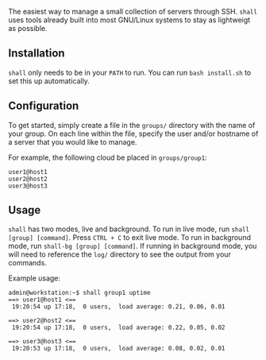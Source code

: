 The easiest way to manage a small collection of servers through SSH. `shall` uses tools already built into most GNU/Linux systems to stay as lightweigt as possible.

## Installation

`shall` only needs to be in your `PATH` to run. You can run `bash install.sh` to set this up automatically.

## Configuration

To get started, simply create a file in the `groups/` directory with the name of your group. On each line within the file, specify the user and/or hostname of a server that you would like to manage.

For example, the following cloud be placed in `groups/group1`:

```
user1@host1
user2@host2
user3@host3
```

## Usage

`shall` has two modes, live and background. To run in live mode, run `shall [group] [command]`. Press `CTRL + C` to exit live mode. To run in background mode, run `shall-bg [group] [command]`. If running in background mode, you will need to reference the `log/` directory to see the output from your commands.

Example usage:

```
admin@workstation:~$ shall group1 uptime
==> user1@host1 <==
 19:20:54 up 17:18,  0 users,  load average: 0.21, 0.06, 0.01

==> user2@host2 <==
 19:20:54 up 17:18,  0 users,  load average: 0.22, 0.05, 0.02

==> user3@host3 <==
 19:20:53 up 17:18,  0 users,  load average: 0.08, 0.02, 0.01
 ```